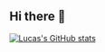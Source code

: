 ## Hi there 👋


[![Lucas's GitHub stats](https://github-readme-stats.vercel.app/api?username=lucas-emartinez)](https://github.com/anuraghazra/github-readme-stats)
<!--
**lucas-emartinez/lucas-emartinez** is a ✨ _special_ ✨ repository because its `README.md` (this file) appears on your GitHub profile.

Here are some ideas to get you started:

- 🔭 I’m currently working on ...
- 🌱 I’m currently learning ...
- 👯 I’m looking to collaborate on ...
- 🤔 I’m looking for help with ...
- 💬 Ask me about ...
- 📫 How to reach me: ...
- 😄 Pronouns: ...
- ⚡ Fun fact: ...
-->
